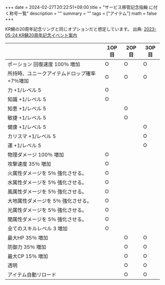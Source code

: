 +++
date = 2024-02-27T20:22:51+09:00
title = "サービス移管記念指輪 に付く称号一覧"
description = ""
summary = ""
tags = ["アイテム"]
math = false
+++

KR鯖の20周年記念リングと同じオプションだと想定しています。
出典: [2023-05-24 KR鯖20周年記念イベント案内](http://redstone.logickorea.co.kr/notice/updateboard/view.aspx?sqn=7859)


||1OP目|2OP目|3OP目|
|-|-|-|-|
|ポーション 回復速度 100％ 増加|O|O|O|
|所持時、ユニークアイテムドロップ確率+7％増加|O|O|O|
|力 +1/レベル 5|O|
|知識 +1/レベル 5|O|
|知恵 +1/レベル 5||O|
|敏捷 +1/レベル 5||O|
|健康 +1/レベル 5|||O|
|カリスマ +1/レベル 5|||O|
|運 +1/レベル 5|||O|
|物理ダメージ 100％ 増加|O|
|攻撃速度 35％ 増加|O|
|火属性ダメージを 5％ 強化させる。|O|
|水属性ダメージを 5％ 強化させる。|O|
|風属性ダメージを 5％ 強化させる。|O|
|大地属性ダメージを 5％ 強化させる。|O|
|光属性ダメージを 5％ 強化させる。|O|
|闇属性ダメージを 5％ 強化させる。|O|
|全てのスキルレベル 3 増加|O|
|最大HP 35％ 増加||O|O|
|防御力 35％ 増加||O|O|
|最大CP 15％ 増加||O|O|
|透明||O|O|
|アイテム自動リロード||O|O|
